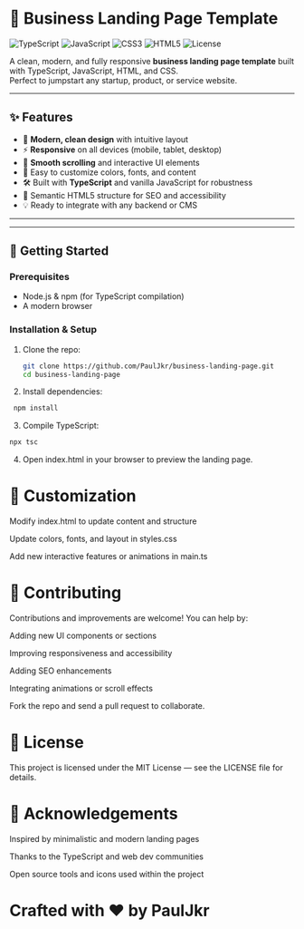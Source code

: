 # 🚀 Business Landing Page Template

![TypeScript](https://img.shields.io/badge/TypeScript-3178C6?logo=typescript&logoColor=white)
![JavaScript](https://img.shields.io/badge/JavaScript-ES6-yellow?logo=javascript)
![CSS3](https://img.shields.io/badge/CSS3-%231572B6.svg?logo=css3&logoColor=white)
![HTML5](https://img.shields.io/badge/HTML5-E34F26?logo=html5&logoColor=white)
![License](https://img.shields.io/badge/License-MIT-blue.svg)

A clean, modern, and fully responsive **business landing page template** built with TypeScript, JavaScript, HTML, and CSS.  
Perfect to jumpstart any startup, product, or service website.

---

## ✨ Features

- 🎯 **Modern, clean design** with intuitive layout
- ⚡ **Responsive** on all devices (mobile, tablet, desktop)
- 🔄 **Smooth scrolling** and interactive UI elements
- 🎨 Easy to customize colors, fonts, and content
- 🛠️ Built with **TypeScript** and vanilla JavaScript for robustness
- 🧱 Semantic HTML5 structure for SEO and accessibility
- 💡 Ready to integrate with any backend or CMS

---

---

## 🚀 Getting Started

### Prerequisites

- Node.js & npm (for TypeScript compilation)
- A modern browser

### Installation & Setup

1. Clone the repo:
   ```bash
   git clone https://github.com/PaulJkr/business-landing-page.git
   cd business-landing-page
   ```
2. Install dependencies:   
 ```bash
  npm install
 ```
3. Compile TypeScript:
 ```bash
npx tsc
 ```
4. Open index.html in your browser to preview the landing page.

# 🎨 Customization
Modify index.html to update content and structure

Update colors, fonts, and layout in styles.css

Add new interactive features or animations in main.ts

# 🤝 Contributing
Contributions and improvements are welcome! You can help by:

Adding new UI components or sections

Improving responsiveness and accessibility

Adding SEO enhancements

Integrating animations or scroll effects

Fork the repo and send a pull request to collaborate.

# 📜 License
This project is licensed under the MIT License — see the LICENSE file for details.

# 🙏 Acknowledgements
Inspired by minimalistic and modern landing pages

Thanks to the TypeScript and web dev communities

Open source tools and icons used within the project

# Crafted with ❤️ by PaulJkr
